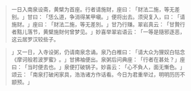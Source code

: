 
> 一日入南泉设斋，黄檗为首座。行者请施财，座曰：​「财法二施，等无差别。​」甘曰：​「恁么道，争消得某甲嚫。​」便将出去。须臾复入，曰：​「请施财。​」座曰：​「财法二施，等无差別。​」甘乃行赚。翠岩真云：​「甘贄行者黠儿落节，黄檗施財何曾梦见。​」妙喜举翠岩语云：​「一等是隨邪逐恶，这云居罗汉较些子。​

> 」又一日，入寺设粥，仍请南泉念诵。泉乃白椎曰：​「请大众为狸奴白牯念《摩诃般若波罗蜜》​。​」甘拂袖便出。泉粥后问典座：​「行者在甚处？​」座曰：​「当时便去也。​」泉便打破锅子。妙喜云：​「心不負人，面无慚色。​」颂云：​「南泉打破闲家具，浩浩诸方作话看。今日为君重举过，明明历历不颛预。​」
